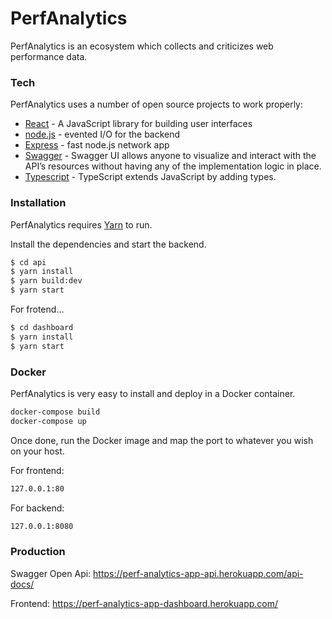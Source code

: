 # PerfAnalytics

PerfAnalytics is an ecosystem which collects and criticizes web performance data.

### Tech

PerfAnalytics uses a number of open source projects to work properly:

- [React] - A JavaScript library for building user interfaces
- [node.js] - evented I/O for the backend
- [Express] - fast node.js network app
- [Swagger] - Swagger UI allows anyone to visualize and interact with the API’s resources without having any of the implementation logic in place.
- [Typescript] - TypeScript extends JavaScript by adding types.

### Installation

PerfAnalytics requires [Yarn](https://yarnpkg.com/) to run.

Install the dependencies and start the backend.

```sh
$ cd api
$ yarn install
$ yarn build:dev
$ yarn start
```

For frotend...

```sh
$ cd dashboard
$ yarn install
$ yarn start
```

### Docker

PerfAnalytics is very easy to install and deploy in a Docker container.

```sh
docker-compose build
docker-compose up
```

Once done, run the Docker image and map the port to whatever you wish on your host.

For frontend:

```sh
127.0.0.1:80
```

For backend:

```sh
127.0.0.1:8080
```

### Production

Swagger Open Api:
https://perf-analytics-app-api.herokuapp.com/api-docs/

Frontend:
https://perf-analytics-app-dashboard.herokuapp.com/

[react]: https://reactjs.org/
[node.js]: http://nodejs.org
[swagger]: https://swagger.io/
[typescript]: https://www.typescriptlang.org/
[express]: http://expressjs.com
